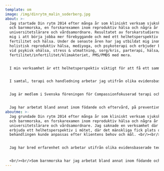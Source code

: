 ```yaml
---
template: om
image: /img/dinrytm_malin_soderberg.jpg
about: >-
  Jag startade Din rytm 2014 efter många år som kliniskt verksam sjuksköterska
  och barnmorska, en forskarexamen inom reproduktiv hälsa och några år som
  universitetslärare och vårdsamordnare. Resultatet av forskarstudierna stärkte
  mig i att börja jobba mer förebyggande och med ett helhetsperspektiv på
  fertilitet och hälsa. Under de senaste åren har jag utbildat mig inom
  holistisk reproduktiv hälsa, mediyoga, och psykoterapi och erbjuder behandling
  vid psykisk ohälsa, stress & utmattning, sorg/kris, parterapi, hälsa/ohälsa i
  fertilitet/infertilitet/klimakteriet, PMS/PMDS med mera.


  I min verksamhet är ett helhetsperspektiv viktigt för att få ett sammanhang att förstå hälsa och lidande och göra det mer begripligt för klienten. I mötet är närvaro, empati, värme och respekt viktiga hörnstenar där det mänskliga, sårbara får ta plats. Vår kontakt kan se ut på olika sätt och vara lång eller kort beroende på vad du söker för. Vi arbetar tillsammans som ett team, där du är expert på dig själv och jag bidrar med teoretisk kunskap och kliniska erfarenheter.<br/><br/>


  I samtal, terapi och handledning arbetar jag utifrån olika evidensbaserade teorier och metoder. I terapin kan vi förstå hur känslor, tankar och beteenden påverkar oss och hur vi genom ett förändrat tankemönster kan bli mer självreflekterande, närvarande och öka vår självmedkänsla. Existentiella samtal kan ge nya perspektiv på livsfrågor som kan kännas stora och svåra. Andra metoder för läkande och utveckling är meditation, andningsövningar, yoga och fertilitetsförståelse som kan användas var och en för sig eller i kombination.<br/><br/>


  Jag är medlem i Svenska föreningen för Compassionfokuserad terapi och vidareutbildar mig kontinuerligt och går regelbundet i handledning. I mitt nätverk har jag flera yrkesverksamma psykoterapeuter med olika grundutbildning och inriktningar.<br/><br/> 


  Jag har arbetat bland annat inom födande och eftervård, på preventivmedelsmottagning, RFSU-klinik, ungdomsmottagning och hälsocentral. Efter min disputation 2013 arbetade jag några år som universitetslärare och senare som samordnare av Mödrahälsovården i Stockholms läns landsting.
aboutme: >-
  Jag grundade Din rytm 2014 efter många år som kliniskt verksam sjuksköterska
  och barnmorska, en forskarexamen inom reproduktiv hälsa och några år som
  universitetslärare och vårdsamordnare. Jag saknade en verksamhet där jag kunde
  erbjuda ett helhetsperspektiv i mötet, där det mänskliga fick plats och
  behandlingen kunde anpassas efter klientens behov och mål. <br/><br/>


  Jag har bred erfarenhet och arbetar utifrån olika evidensbaserade teorier och metoder i samtal, terapi och handledning. Det kan handla om metoder som ger en förståelse för hur känslor, tankar och beteenden påverkar oss och hur vi genom ett förändrat tankemösnter kan bli mer självreflekterande, närvarande och öka vår självmedkänsla. Existentiella samtal kan ge nya perspektiv på livsfrågor som kan kännas stora och svåra. Andra metoder för läkande och utveckling är mindfulness, mediyoga och fertilitetsförståelse som kan användas var och en för sig eller i kombination.


  <br/><br/>Som barnmorska har jag arbetat bland annat inom födande och eftervård, på preventivmedelsmottagning, RFSU-klinik, ungdomsmottagning och hälsocentral. Efter min disputation 2013 arbetade jag några år som universitetslärare och senare som samordnare av Mödrahälsovården i Stockholms läns landsting på halvtid, samtidigt som jag började bygga upp min egen verksamhet.
---
```

